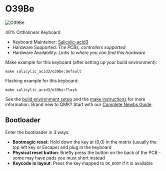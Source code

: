 # O39Be

![O39Be](https://s2.booth.pm/1d33594d-0c5f-4f93-baf5-2e89e0d99afc/i/5528166/b6492818-45d6-44d5-a60c-c3066d6362d8_base_resized.jpg)

40% Ortholinear Keyboard

* Keyboard Maintainer: [Salicylic-acid3](https://github.com/Salicylic-acid3)
* Hardware Supported: *The PCBs, controllers supported*
* Hardware Availability: *Links to where you can find this hardware*

Make example for this keyboard (after setting up your build environment):

    make salicylic_acid3/o39be:default

Flashing example for this keyboard:

    make salicylic_acid3/o39be:flash

See the [build environment setup](https://docs.qmk.fm/#/getting_started_build_tools) and the [make instructions](https://docs.qmk.fm/#/getting_started_make_guide) for more information. Brand new to QMK? Start with our [Complete Newbs Guide](https://docs.qmk.fm/#/newbs).

## Bootloader

Enter the bootloader in 3 ways:

* **Bootmagic reset**: Hold down the key at (0,0) in the matrix (usually the top left key or Escape) and plug in the keyboard
* **Physical reset button**: Briefly press the button on the back of the PCB - some may have pads you must short instead
* **Keycode in layout**: Press the key mapped to `QK_BOOT` if it is available
